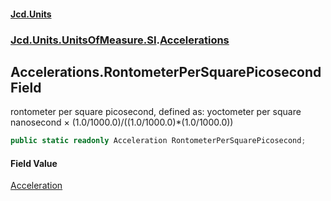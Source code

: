 #### [Jcd.Units](index.md 'index')
### [Jcd.Units.UnitsOfMeasure.SI](Jcd.Units.UnitsOfMeasure.SI.md 'Jcd.Units.UnitsOfMeasure.SI').[Accelerations](Accelerations.md 'Jcd.Units.UnitsOfMeasure.SI.Accelerations')

## Accelerations.RontometerPerSquarePicosecond Field

rontometer per square picosecond, defined as: yoctometer per square nanosecond × (1.0/1000.0)/((1.0/1000.0)*(1.0/1000.0))

```csharp
public static readonly Acceleration RontometerPerSquarePicosecond;
```

#### Field Value
[Acceleration](Acceleration.md 'Jcd.Units.UnitTypes.Acceleration')